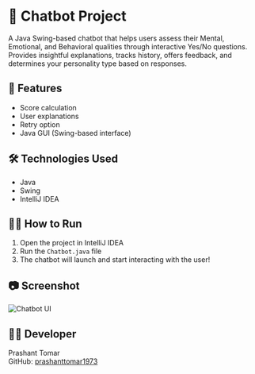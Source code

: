 # 💬 Chatbot Project

A Java Swing-based chatbot that helps users assess their Mental, Emotional, and Behavioral qualities through interactive Yes/No questions. Provides insightful explanations, tracks history, offers feedback, and determines your personality type based on responses.

## 📌 Features
- Score calculation
- User explanations
- Retry option
- Java GUI (Swing-based interface)

## 🛠️ Technologies Used
- Java
- Swing
- IntelliJ IDEA

## 🧑‍💻 How to Run
1. Open the project in IntelliJ IDEA
2. Run the `Chatbot.java` file
3. The chatbot will launch and start interacting with the user!

## 📷 Screenshot
![Chatbot UI](chatbot-ui.png)  <!-- or (screenshots/chatbot-ui.png) -->

## 🙋‍♂️ Developer
Prashant Tomar  
GitHub: [prashanttomar1973](https://github.com/prashanttomar1973)
